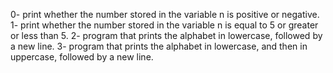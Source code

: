 0- print whether the number stored in the variable n is positive or negative.
1- print whether the number stored in the variable n is equal to 5 or greater or less than 5.
2- program that prints the alphabet in lowercase, followed by a new line.
3- program that prints the alphabet in lowercase, and then in uppercase, followed by a new line.
